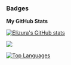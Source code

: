 ### Badges

<b>My GitHub Stats</b>

<a href="https://github.com/Elizura"><img src="https://github-readme-stats.vercel.app/api?username=Elizura&show_icons=true&hide=&count_private=true&title_color=22c55e&text_color=ffffff&icon_color=a855f7&bg_color=000000&hide_border=true&show_icons=true" alt="Elizura's GitHub stats" /></a>

<a href="https://github.com/Elizura"><img src="https://github-readme-streak-stats.herokuapp.com/?user=Elizura&stroke=ffffff&background=000000&ring=22c55e&fire=22c55e&currStreakNum=ffffff&currStreakLabel=22c55e&sideNums=ffffff&sideLabels=ffffff&dates=ffffff&hide_border=true" /></a>

<a href="https://github.com/Elizura" align="left"><img src="https://github-readme-stats.vercel.app/api/top-langs/?username=Elizura&langs_count=10&title_color=22c55e&text_color=ffffff&icon_color=a855f7&bg_color=000000&hide_border=true&locale=en&custom_title=Top%20%Languages" alt="Top Languages" /></a>
